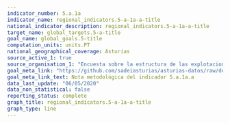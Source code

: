 ```yaml
---
indicator_number: 5.a.1a
indicator_name: regional_indicators.5-a-1a-a-title
national_indicator_description: regional_indicators.5-a-1a-a-title
target_name: global_targets.5-a-title
goal_name: global_goals.5-title
computation_units: units.PT
national_geographical_coverage: Asturias
source_active_1: true
source_organisation_1: "Encuesta sobre la estructura de las explotaciones agrícolas, INE"
goal_meta_link: "https://github.com/sadeiasturias/asturias-datos/raw/develop/downloads/methodology/5.a.1a.a.pdf"
goal_meta_link_text: Nota metodológica del indicador 5.a.1a.a
data_last_update: "06/05/2020"
data_non_statistical: false
reporting_status: complete
graph_title: regional_indicators.5-a-1a-a-title
graph_type: line
---
```

